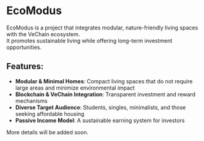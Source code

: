 

# EcoModus  

EcoModus is a project that integrates modular, nature-friendly living spaces with the VeChain ecosystem.  
It promotes sustainable living while offering long-term investment opportunities.  

## Features:  
- **Modular & Minimal Homes**: Compact living spaces that do not require large areas and minimize environmental impact  
- **Blockchain & VeChain Integration**: Transparent investment and reward mechanisms  
- **Diverse Target Audience**: Students, singles, minimalists, and those seeking affordable housing  
- **Passive Income Model**: A sustainable earning system for investors  

More details will be added soon.



